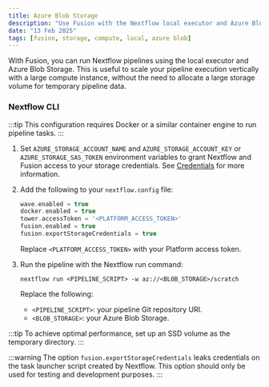 ```yaml
---
title: Azure Blob Storage
description: "Use Fusion with the Nextflow local executor and Azure Blob Storage"
date: "13 Feb 2025"
tags: [fusion, storage, compute, local, azure blob]
---
```


With Fusion, you can run Nextflow pipelines using the local executor and Azure Blob Storage. This
is useful to scale your pipeline execution vertically with a large compute instance, without the need to allocate
a large storage volume for temporary pipeline data.

### Nextflow CLI

:::tip
This configuration requires Docker or a similar container engine to run pipeline tasks.
:::

1. Set `AZURE_STORAGE_ACCOUNT_NAME` and `AZURE_STORAGE_ACCOUNT_KEY` or `AZURE_STORAGE_SAS_TOKEN` environment variables to grant Nextflow and Fusion access to your storage credentials. See [Credentials](https://www.nextflow.io/docs/latest/google.html#credentials) for more information.

1. Add the following to your `nextflow.config` file:

   ```groovy
   wave.enabled = true
   docker.enabled = true
   tower.accessToken = '<PLATFORM_ACCESS_TOKEN>'
   fusion.enabled = true
   fusion.exportStorageCredentials = true
   ```

   Replace `<PLATFORM_ACCESS_TOKEN>` with your Platform access token.

1. Run the pipeline with the Nextflow run command:

   ```
   nextflow run <PIPELINE_SCRIPT> -w az://<BLOB_STORAGE>/scratch
   ```

   Replace the following:

   - `<PIPELINE_SCRIPT>`: your pipeline Git repository URI.
   - `<BLOB_STORAGE>`: your Azure Blob Storage.

:::tip
To achieve optimal performance, set up an SSD volume as the temporary directory.
:::

:::warning
The option `fusion.exportStorageCredentials` leaks credentials on the task launcher script created by Nextflow.
This option should only be used for testing and development purposes.
:::
